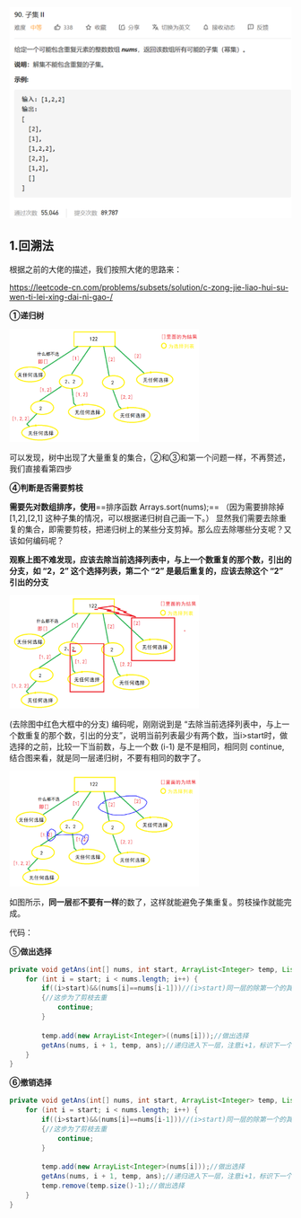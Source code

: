 <img src="2_90.subset子集2.assets/image-20201104191616623.png" alt="image-20201104191616623" style="zoom:50%;" />

## 1.回溯法

根据之前的大佬的描述，我们按照大佬的思路来：

https://leetcode-cn.com/problems/subsets/solution/c-zong-jie-liao-hui-su-wen-ti-lei-xing-dai-ni-gao-/

**①递归树**

<img src="2_90.subset子集2.assets/image-20201104193901300.png" alt="image-20201104193901300" style="zoom:33%;" />

可以发现，树中出现了大量重复的集合，②和③和第一个问题一样，不再赘述，我们直接看第四步

**④判断是否需要剪枝**

**需要先对数组排序，使用**==排序函数 Arrays.sort(nums);==
（因为需要排除掉[1,2],[2,1] 这种子集的情况，可以根据递归树自己画一下。）
显然我们需要去除重复的集合，即需要剪枝，把递归树上的某些分支剪掉。那么应去除哪些分支呢？又该如何编码呢？

**观察上图不难发现，应该去除当前选择列表中，与上一个数重复的那个数，引出的分支，如 “2，2” 这个选择列表，第二个 “2” 是最后重复的，应该去除这个 “2” 引出的分支**

<img src="2_90.subset子集2.assets/image-20201104194427405.png" alt="image-20201104194427405" style="zoom:33%;" />



(去除图中红色大框中的分支)
编码呢，刚刚说到是 “去除当前选择列表中，与上一个数重复的那个数，引出的分支”，说明当前列表最少有两个数，当i>start时，做选择的之前，比较一下当前数，与上一个数 (i-1) 是不是相同，相同则 continue,
结合图来看，就是同一层递归树，不要有相同的数字了。

<img src="2_90.subset子集2.assets/image-20201104195041826.png" alt="image-20201104195041826" style="zoom:33%;" />

如图所示，**同一层**都**不要有一样**的数了，这样就能避免子集重复。剪枝操作就能完成。

代码：

⑤**做出选择**

```java
private void getAns(int[] nums, int start, ArrayList<Integer> temp, List<List<Integer>> ans) { 
    for (int i = start; i < nums.length; i++) {
    	if((i>start)&&(nums[i]==nums[i-1]))//(i>start)同一层的除第一个的其它元素。
        {//这步为了剪枝去重
            continue;
        }
    
        temp.add(new ArrayList<Integer>((nums[i]));//做出选择
        getAns(nums, i + 1, temp, ans);//递归进入下一层，注意i+1，标识下一个选择列表的开始位置，最重要的一步
    }
}
```

**⑥撤销选择**

```java
private void getAns(int[] nums, int start, ArrayList<Integer> temp, List<List<Integer>> ans) { 
    for (int i = start; i < nums.length; i++) {
    	if((i>start)&&(nums[i]==nums[i-1]))//(i>start)同一层的除第一个的其它元素。
        {//这步为了剪枝去重
            continue;
        }
    
        temp.add(new ArrayList<Integer>(nums[i]));//做出选择
        getAns(nums, i + 1, temp, ans);//递归进入下一层，注意i+1，标识下一个选择列表的开始位置，最重要的一步
        temp.remove(temp.size()-1);//做出选择
    }
}
```

















